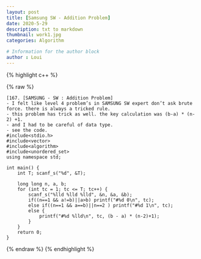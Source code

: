 ```yaml
---
layout: post
title: [Samsung SW - Addition Problem]
date: 2020-5-29
description: txt to markdown
thumbnail: work1.jpg
categories: Algorithm

# Information for the author block
author : Loui
---
```


{% highlight c++ %}

{% raw %}

	﻿[167. [SAMSUNG - SW : Addition Problem]
	- I felt like level 4 problem’s in SAMSUNG SW expert don’t ask brute force. there is always a tricked rule.
	- this problem has trick as well. the key calculation was (b-a) * (n-2) +1.
	- and I had to be careful of data type.
	- see the code.
	#include<stdio.h>
	#include<vector>
	#include<algorithm>
	#include<unordered_set>
	using namespace std;
	
	int main() {
		int T; scanf_s("%d", &T);
	
		long long n, a, b;
		for (int tc = 1; tc <= T; tc++) {
			scanf_s("%lld %lld %lld", &n, &a, &b);
			if((n==1 && a!=b)||a>b) printf("#%d 0\n", tc);
			else if((n==1 && a==b)||n==2 ) printf("#%d 1\n", tc);
			else {
				printf("#%d %lld\n", tc, (b - a) * (n-2)+1);
			}
		}
		return 0;
	}
	
{% endraw %}
{% endhighlight %}

